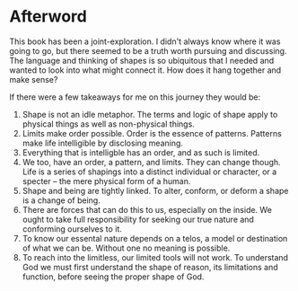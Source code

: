 # Afterword

This book has been a joint-exploration. I didn't always know where it was going to go, but there seemed to be a truth worth pursuing and discussing. The language and thinking of shapes is so ubiquitous that I needed and wanted to look into what might connect it. How does it hang together and make sense? 

If there were a few takeaways for me on this journey they would be:


1. Shape is not an idle metaphor. The terms and logic of shape apply to physical things as well as non-physical things.
2. Limits make order possible. Order is the essence of patterns. Patterns make life intelligible by disclosing meaning. 
3. Everything that is intelligble has an order, and as such is limited.
4. We too, have an order, a pattern, and limits. They can change though. Life is a series of shapings into a distinct individual or character, or a specter – the mere physical form of a human.
5. Shape and being are tightly linked. To alter, conform, or deform a shape is a change of being. 
6. There are forces that can do this to us, especially on the inside. We ought to take full responsibility for seeking our true nature and conforming ourselves to it.
7. To know our essental nature depends on a telos, a model or destination of what we can be. Without one no meaning is possible.
8. To reach into the limitless, our limited tools will not work. To understand God we must first understand the shape of reason, its limitations and function, before seeing the proper shape of God.